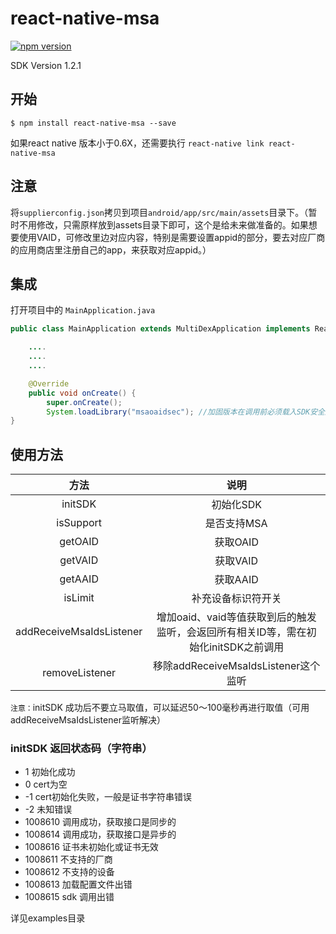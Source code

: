 # react-native-msa

[![npm version](https://badge.fury.io/js/react-native-msa.svg)](https://badge.fury.io/js/react-native-msa)

SDK Version 1.2.1

## 开始

`$ npm install react-native-msa --save`

如果react native 版本小于0.6X，还需要执行 `react-native link react-native-msa`

## 注意

将`supplierconfig.json`拷贝到项目`android/app/src/main/assets`目录下。（暂时不用修改，只需原样放到assets目录下即可，这个是给未来做准备的。如果想要使用VAID，可修改里边对应内容，特别是需要设置appid的部分，要去对应厂商的应用商店里注册自己的app，来获取对应appid。）

## 集成

打开项目中的 `MainApplication.java`

```java
public class MainApplication extends MultiDexApplication implements ReactApplication {

	....
	....
	....

	@Override
    public void onCreate() {
        super.onCreate();
        System.loadLibrary("msaoaidsec"); //加固版本在调用前必须载入SDK安全库,因为加载有延迟，推荐在application中调用loadLibrary方法
}
```

## 使用方法

|         方法        |   说明  |
| :-----------------: | :---: |
| initSDK | 初始化SDK |
| isSupport | 是否支持MSA |
| getOAID | 获取OAID |
| getVAID | 获取VAID |
| getAAID | 获取AAID |
| isLimit | 补充设备标识符开关 |
| addReceiveMsaIdsListener | 增加oaid、vaid等值获取到后的触发监听，会返回所有相关ID等，需在初始化initSDK之前调用 |
| removeListener | 移除addReceiveMsaIdsListener这个监听 |

`注意：`initSDK 成功后不要立马取值，可以延迟50～100毫秒再进行取值（可用addReceiveMsaIdsListener监听解决）

### initSDK 返回状态码（字符串）

- 1 初始化成功
- 0 cert为空
- -1 cert初始化失败，一般是证书字符串错误
- -2 未知错误
- 1008610 调用成功，获取接口是同步的
- 1008614 调用成功，获取接口是异步的
- 1008616 证书未初始化或证书无效
- 1008611 不支持的厂商
- 1008612 不支持的设备
- 1008613 加载配置文件出错
- 1008615 sdk 调用出错

详见examples目录
